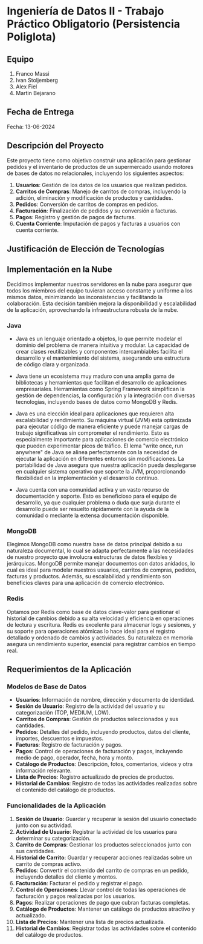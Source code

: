 # Ingeniería de Datos II - Trabajo Práctico Obligatorio (Persistencia Poliglota)

## Equipo

1. Franco Massi
2. Ivan Stoljemberg
3. Alex Fiel
4. Martin Bejarano

## Fecha de Entrega

Fecha: 13-06-2024

## Descripción del Proyecto

Este proyecto tiene como objetivo construir una aplicación para gestionar pedidos y el inventario de productos de un supermercado usando motores de bases de datos no relacionales, incluyendo los siguientes aspectos:

1. **Usuarios**: Gestión de los datos de los usuarios que realizan pedidos.
2. **Carritos de Compras**: Manejo de carritos de compras, incluyendo la adición, eliminación y modificación de productos y cantidades.
3. **Pedidos**: Conversión de carritos de compras en pedidos.
4. **Facturación**: Finalización de pedidos y su conversión a facturas.
5. **Pagos**: Registro y gestión de pagos de facturas.
6. **Cuenta Corriente**: Imputación de pagos y facturas a usuarios con cuenta corriente.

## Justificación de Elección de Tecnologías

## Implementación en la Nube
Decidimos implementar nuestros servidores en la nube para asegurar que todos los miembros del equipo tuvieran acceso constante y uniforme a los mismos datos, minimizando las inconsistencias y facilitando la colaboración. Esta decisión también mejora la disponibilidad y escalabilidad de la aplicación, aprovechando la infraestructura robusta de la nube.

### Java
- Java es un lenguaje orientado a objetos, lo que permite modelar el dominio del problema de manera intuitiva y modular. La capacidad de crear clases reutilizables y componentes intercambiables facilita el desarrollo y el mantenimiento del sistema, asegurando una estructura de código clara y organizada.

- Java tiene un ecosistema muy maduro con una amplia gama de bibliotecas y herramientas que facilitan el desarrollo de aplicaciones empresariales. Herramientas como Spring Framework simplifican la gestión de dependencias, la configuración y la integración con diversas tecnologías, incluyendo bases de datos como MongoDB y Redis.

- Java es una elección ideal para aplicaciones que requieren alta escalabilidad y rendimiento. Su máquina virtual (JVM) está optimizada para ejecutar código de manera eficiente y puede manejar cargas de trabajo significativas sin comprometer el rendimiento. Esto es especialmente importante para aplicaciones de comercio electrónico que pueden experimentar picos de tráfico.
El lema "write once, run anywhere" de Java se alinea perfectamente con la necesidad de ejecutar la aplicación en diferentes entornos sin modificaciones. La portabilidad de Java asegura que nuestra aplicación pueda desplegarse en cualquier sistema operativo que soporte la JVM, proporcionando flexibilidad en la implementación y el desarrollo continuo.

- Java cuenta con una comunidad activa y un vasto recurso de documentación y soporte. Esto es beneficioso para el equipo de desarrollo, ya que cualquier problema o duda que surja durante el desarrollo puede ser resuelto rápidamente con la ayuda de la comunidad o mediante la extensa documentación disponible.

### MongoDB
Elegimos MongoDB como nuestra base de datos principal debido a su naturaleza documental, lo cual se adapta perfectamente a las necesidades de nuestro proyecto que involucra estructuras de datos flexibles y jerárquicas. MongoDB permite manejar documentos con datos anidados, lo cual es ideal para modelar nuestros usuarios, carritos de compras, pedidos, facturas y productos. Además, su escalabilidad y rendimiento son beneficios claves para una aplicación de comercio electrónico.

### Redis
Optamos por Redis como base de datos clave-valor para gestionar el historial de cambios debido a su alta velocidad y eficiencia en operaciones de lectura y escritura. Redis es excelente para almacenar logs y sesiones, y su soporte para operaciones atómicas lo hace ideal para el registro detallado y ordenado de cambios y actividades. Su naturaleza en memoria asegura un rendimiento superior, esencial para registrar cambios en tiempo real.

## Requerimientos de la Aplicación

### Modelos de Base de Datos

- **Usuarios**: Información de nombre, dirección y documento de identidad.
- **Sesión de Usuario**: Registro de la actividad del usuario y su categorización (TOP, MEDIUM, LOW).
- **Carritos de Compras**: Gestión de productos seleccionados y sus cantidades.
- **Pedidos**: Detalles del pedido, incluyendo productos, datos del cliente, importes, descuentos e impuestos.
- **Facturas**: Registro de facturación y pagos.
- **Pagos**: Control de operaciones de facturación y pagos, incluyendo medio de pago, operador, fecha, hora y monto.
- **Catálogo de Productos**: Descripción, fotos, comentarios, videos y otra información relevante.
- **Lista de Precios**: Registro actualizado de precios de productos.
- **Historial de Cambios**: Registro de todas las actividades realizadas sobre el contenido del catálogo de productos.

### Funcionalidades de la Aplicación

1. **Sesión de Usuario**: Guardar y recuperar la sesión del usuario conectado junto con su actividad.
2. **Actividad de Usuario**: Registrar la actividad de los usuarios para determinar su categorización.
3. **Carrito de Compras**: Gestionar los productos seleccionados junto con sus cantidades.
4. **Historial de Carrito**: Guardar y recuperar acciones realizadas sobre un carrito de compras activo.
5. **Pedidos**: Convertir el contenido del carrito de compras en un pedido, incluyendo detalles del cliente y montos.
6. **Facturación**: Facturar el pedido y registrar el pago.
7. **Control de Operaciones**: Llevar control de todas las operaciones de facturación y pagos realizadas por los usuarios.
8. **Pagos**: Realizar operaciones de pago que cubran facturas completas.
9. **Catálogo de Productos**: Mantener un catálogo de productos atractivo y actualizado.
10. **Lista de Precios**: Mantener una lista de precios actualizada.
11. **Historial de Cambios**: Registrar todas las actividades sobre el contenido del catálogo de productos.
